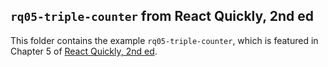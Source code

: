## `rq05-triple-counter` from React Quickly, 2nd ed

This folder contains the example `rq05-triple-counter`, which is featured in Chapter 5 of [React Quickly, 2nd ed](https://reactquickly.dev).
